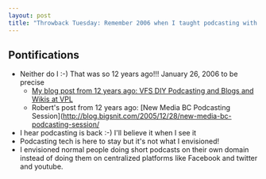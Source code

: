 ```yaml
---
layout: post
title: "Throwback Tuesday: Remember 2006 when I taught podcasting with Robert Ouimet at Vancouver Film School :-) ?"
---
```


## Pontifications

* Neither do I :-) That was so 12 years ago!!! January 26, 2006 to be precise
  * [My blog post from 12 years ago: VFS DIY Podcasting and Blogs and Wikis at VPL](http://rolandtanglao.com/2006/01/26/vfs-diy-podcasting-and-blogs-and-wikis-at-vpl/)
  * Robert's post from 12 years ago: [New Media BC Podcasting Session](http://blog.bigsnit.com/2005/12/28/new-media-bc-podcasting-session/
* I hear podcasting is back :-) I'll believe it when I see it
* Podcasting tech is here to stay but it's not what I envisioned! 
* I envisioned normal people doing short podcasts on their own domain instead of doing them on centralized platforms like Facebook and twitter and youtube.
